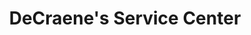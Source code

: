 ---
title: "DeCraene's Service Center"
url: /woodstock/decraenes-service-center/
shop: Autowerkstatt
---